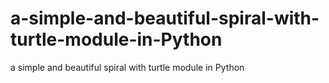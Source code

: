 # a-simple-and-beautiful-spiral-with-turtle-module-in-Python
a simple and beautiful spiral with turtle module in Python
